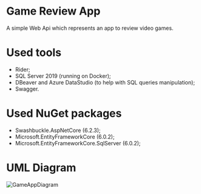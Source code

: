 # Game Review App
A simple Web Api which represents an app to review video games.

# Used tools
- Rider;
- SQL Server 2019 (running on Docker);
- DBeaver and Azure DataStudio (to help with SQL queries manipulation);
- Swagger.

# Used NuGet packages
- Swashbuckle.AspNetCore (6.2.3);
- Microsoft.EntityFrameworkCore (6.0.2);
- Microsoft.EntityFrameworkCore.SqlServer (6.0.2);

# UML Diagram
![GameAppDiagram](https://user-images.githubusercontent.com/73988556/154999062-4cc6ba47-84c3-4cbd-a763-585f5d98b618.jpg)
